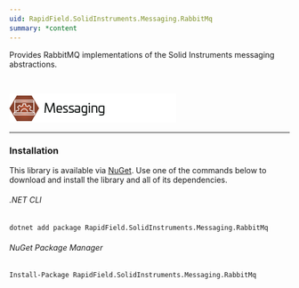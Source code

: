 ```yaml
---
uid: RapidField.SolidInstruments.Messaging.RabbitMq
summary: *content
---
```


<!--
Copyright (c) RapidField LLC. Licensed under the MIT License. See LICENSE.txt in the project root for license information.
-->

Provides RabbitMQ implementations of the Solid Instruments messaging abstractions.

<br />

![Messaging label](../images/Label.Messaging.300w.png)
- - -

### Installation

This library is available via [NuGet](https://docs.microsoft.com/en-us/nuget/quickstart/install-and-use-a-package-in-visual-studio). Use one of the commands below to download and install the library and all of its dependencies.

###### .NET CLI

```shell
dotnet add package RapidField.SolidInstruments.Messaging.RabbitMq
```

###### NuGet Package Manager

```shell
Install-Package RapidField.SolidInstruments.Messaging.RabbitMq
```